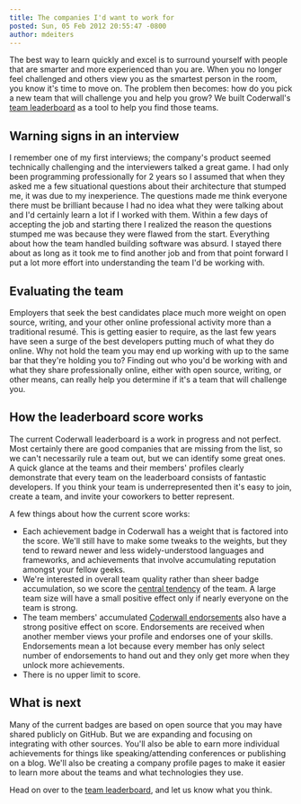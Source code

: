 ```yaml
---
title: The companies I'd want to work for
posted: Sun, 05 Feb 2012 20:55:47 -0800
author: mdeiters
---
```

The best way to learn quickly and excel is to surround yourself with people that are smarter and more experienced than you are. When you no longer feel challenged and others view you as the smartest person in the room, you know it's time to move on. The problem then becomes: how do you pick a new team that will challenge you and help you grow? We built Coderwall's [team leaderboard](http://coderwall.com/leaderboard) as a tool to help you find those teams.

## Warning signs in an interview

I remember one of my first interviews; the company's product seemed technically challenging and the interviewers talked a great game. I had only been programming professionally for 2 years so I assumed that when they asked me a few situational questions about their architecture that stumped me, it was due to my inexperience. The questions made me think everyone there must be brilliant because I had no idea what they were talking about and I'd certainly learn a lot if I worked with them. Within a few days of accepting the job and starting there I realized the reason the questions stumped me was because they were flawed from the start. Everything about how the team handled building software was absurd. I stayed there about as long as it took me to find another job and from that point forward I put a lot more effort into understanding the team I'd be working with.

## Evaluating the team

Employers that seek the best candidates place much more weight on open source, writing, and your other online professional activity more than a traditional resumé. This is getting easier to require, as the last few years have seen a surge of the best developers putting much of what they do online. Why not hold the team you may end up working with up to the same bar that they're holding you to? Finding out who you'd be working with and what they share professionally online, either with open source, writing, or other means, can really help you determine if it's a team that will challenge you.

## How the leaderboard score works

The current Coderwall leaderboard is a work in progress and not perfect. Most certainly there are good companies that are missing from the list, so we can't necessarily rule a team out, but we can identify some great ones. A quick glance at the teams and their members' profiles clearly demonstrate that every team on the leaderboard consists of fantastic developers. If you think your team is underrepresented then it's easy to join, create a team, and invite your coworkers to better represent. 

A few things about how the current score works:

* Each achievement badge in Coderwall has a weight that is factored into the score. We'll still have to make some tweaks to the weights, but they tend to reward newer and less widely-understood languages and frameworks, and achievements that involve accumulating reputation amongst your fellow geeks.
* We're interested in overall team quality rather than sheer badge accumulation, so we score the [central tendency](http://en.wikipedia.org/wiki/Central_tendency) of the team. A large team size will have a small positive effect only if nearly everyone on the team is strong.
* The team members' accumulated [Coderwall endorsements](http://coderwall.com/blog/2012-01-16-the-hacker-version-of-an-embeddable-social-button) also have a strong positive effect on score. Endorsements are received when another member views your profile and endorses one of your skills. Endorsements mean a lot because every member has only select number of endorsements to hand out and they only get more when they unlock more achievements.
* There is no upper limit to score.

## What is next

Many of the current badges are based on open source that you may have shared publicly on GitHub. But we are expanding and focusing on integrating with other sources. You'll also be able to earn more individual achievements for things like speaking/attending conferences or publishing on a blog. We'll also be creating a company profile pages to make it easier to learn more about the teams and what technologies they use.

Head on over to the [team leaderboard](http://coderwall.com/leaderboard), and let us know what you think.